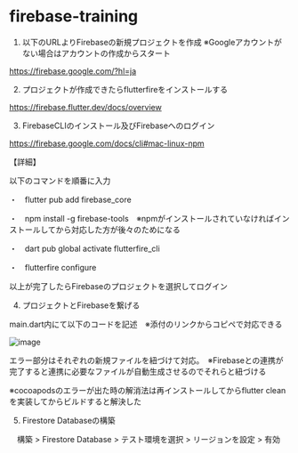 # firebase-training

1. 以下のURLよりFirebaseの新規プロジェクトを作成
※Googleアカウントがない場合はアカウントの作成からスタート

https://firebase.google.com/?hl=ja

2. プロジェクトが作成できたらflutterfireをインストールする

https://firebase.flutter.dev/docs/overview

3. FirebaseCLIのインストール及びFirebaseへのログイン

https://firebase.google.com/docs/cli#mac-linux-npm

【詳細】

以下のコマンドを順番に入力

・　flutter pub add firebase_core

・　npm install -g firebase-tools　※npmがインストールされていなければインストールしてから対応した方が後々のためになる

・　dart pub global activate flutterfire_cli

・　flutterfire configure

以上が完了したらFirebaseのプロジェクトを選択してログイン

4. プロジェクトとFirebaseを繋げる

main.dart内にて以下のコードを記述　※添付のリンクからコピペで対応できる

![image](https://user-images.githubusercontent.com/108006833/211261069-c45140fa-356f-45a4-b957-27ea5a9deeef.png)

エラー部分はそれぞれの新規ファイルを紐づけて対応。　※Firebaseとの連携が完了すると連携に必要なファイルが自動生成させるのでそれらと紐づける

※cocoapodsのエラーが出た時の解消法は再インストールしてからflutter cleanを実装してからビルドすると解決した

5. Firestore Databaseの構築

　構築 > Firestore Database > テスト環境を選択 > リージョンを設定 > 有効

